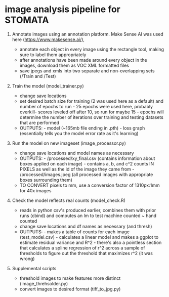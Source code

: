 
# image analysis pipeline for STOMATA


1) Annotate images using an annotation platform. Make Sense AI was used here (https://www.makesense.ai/), 
      - annotate each object in every image using the rectangle tool, making sure to label them appropriately
      - after annotations have been made around every object in the images, download them as VOC XML formatted files
      - save jpegs and xmls into two separate and non-overlapping sets (/Train and /Test)

2) Train the model (model_trainer.py)
      - change save locations
      - set desired batch size for training (2 was used here as a default) and number of epochs to run 
            - 25 epochs were used here, probably overkill- scores leveled off after 10, so run for maybe 15
            - epochs will determine the number of iterations over training and testing datasets that are performed
     - OUTPUTS:
            - model (~165mb file ending in .pth)
            - loss graph (essentially tells you the model error rate as it's learning)

3) Run the model on new imageset (image_processor.py)
      - change save locations and model names as necessary
      - OUTPUTS:
            - /processed/xy_final.csv (contains information about boxes applied on each image)
                    - contains a, b, and c^2 counts IN PIXELS as well as the id of the image they came from 
            - /processed/images.jpeg (all processed images with appropriate boxes surrounding them)
      - TO CONVERT pixels to mm, use a conversion factor of 1310px:1mm for 40x images

4) Check the model reflects real counts (model_check.R)
      - reads in python csv's produced earlier, combines them with prior runs (cbind) and computes an lm to test machine counted ~ hand counted
      - change save locations and df names as necessary (and thresh)
      - OUTPUTS:
            - makes a table of counts for each image (test_model.csv)
            - calculates a linear model and makes a ggplot to estimate residual variance and R^2
            - there's also a pointless section that calculates a spline regression of r^2 across a sample of thresholds to figure out the threshold that maximizes r^2 (it was wrong)


5) Supplemental scripts
      - threshold images to make features more distinct (image_threhsolder.py)
      - convert images to desired format (tiff_to_jpg.py)
